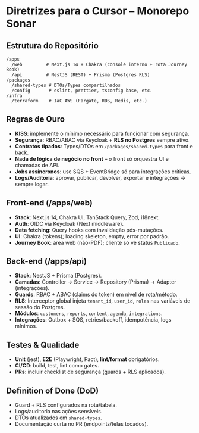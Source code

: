 # Diretrizes para o Cursor – Monorepo Sonar

## Estrutura do Repositório
```
/apps
  /web         # Next.js 14 + Chakra (console interno + rota Journey Book)
  /api         # NestJS (REST) + Prisma (Postgres RLS)
/packages
  /shared-types # DTOs/Types compartilhados
  /config       # eslint, prettier, tsconfig base, etc.
/infra
  /terraform    # IaC AWS (Fargate, RDS, Redis, etc.)
```

## Regras de Ouro
- **KISS**: implemente o mínimo necessário para funcionar com segurança.
- **Segurança**: RBAC/ABAC via Keycloak + **RLS no Postgres** sempre ativo.
- **Contratos tipados**: Types/DTOs em `/packages/shared-types` para front e back.
- **Nada de lógica de negócio no front** – o front só orquestra UI e chamadas de API.
- **Jobs assíncronos**: use SQS + EventBridge só para integrações críticas.
- **Logs/Auditoria**: aprovar, publicar, devolver, exportar e integrações → sempre logar.

## Front-end (/apps/web)
- **Stack**: Next.js 14, Chakra UI, TanStack Query, Zod, i18next.
- **Auth**: OIDC via Keycloak (Next middleware).
- **Data fetching**: Query hooks com invalidação pós-mutações.
- **UI**: Chakra (tokens); loading skeleton, empty, error por padrão.
- **Journey Book**: área web (não-PDF); cliente só vê status `Publicado`.

## Back-end (/apps/api)
- **Stack**: NestJS + Prisma (Postgres).
- **Camadas**: Controller → Service → Repository (Prisma) → Adapter (integrações).
- **Guards**: RBAC + ABAC (claims do token) em nível de rota/método.
- **RLS**: Interceptor global injeta `tenant_id`, `user_id`, `roles` nas variáveis de sessão do Postgres.
- **Módulos**: `customers`, `reports`, `content`, `agenda`, `integrations`.
- **Integrações**: Outbox + SQS, retries/backoff, idempotência, logs mínimos.

## Testes & Qualidade
- **Unit** (jest), **E2E** (Playwright, Pact), **lint/format** obrigatórios.
- **CI/CD**: build, test, lint como gates.
- **PRs**: incluir checklist de segurança (guards + RLS aplicados).

## Definition of Done (DoD)
- Guard + RLS configurados na rota/tabela.
- Logs/auditoria nas ações sensíveis.
- DTOs atualizados em `shared-types`.
- Documentação curta no PR (endpoints/telas tocados).